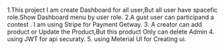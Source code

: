 1.This project I am create Dashboard for all user,But all user have spacefic role.Show Dashboard menu by user role.
2.A gust user can participand a contest . I am using Stripe for Payment Getway.
3. A creator can add product or Update  the Product,But this product Only can delete Admin
4. using JWT for api securaty.
5. using Meterial UI for Creating ui.
